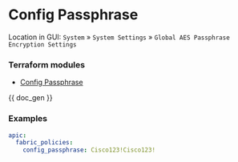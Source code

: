 # Config Passphrase

Location in GUI:
`System` » `System Settings` » `Global AES Passphrase Encryption Settings`

### Terraform modules

* [Config Passphrase](https://registry.terraform.io/modules/netascode/config-passphrase/aci/latest)

{{ doc_gen }}

### Examples

```yaml
apic:
  fabric_policies:
    config_passphrase: Cisco123!Cisco123!
```
